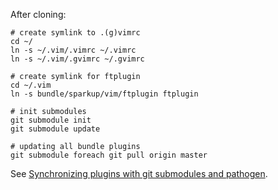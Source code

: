 After cloning:

	# create symlink to .(g)vimrc
	cd ~/
	ln -s ~/.vim/.vimrc ~/.vimrc
	ln -s ~/.vim/.gvimrc ~/.gvimrc

	# create symlink for ftplugin
	cd ~/.vim
	ln -s bundle/sparkup/vim/ftplugin ftplugin

	# init submodules
	git submodule init
	git submodule update
	
	# updating all bundle plugins
	git submodule foreach git pull origin master

See [Synchronizing plugins with git submodules and pathogen](http://vimcasts.org/episodes/synchronizing-plugins-with-git-submodules-and-pathogen/).

